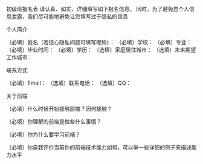 初级班报名表
请认真、如实、详细填写如下报名信息。 同时，为了避免您个人信息泄露，我们尽可能地避免让您填写过于隐私的信息

个人简介

（必填）姓名（若担心隐私问题可填写昵称）： （必填）学校： （必填）专业： （必填）毕业时间： （必填）学历： （选填）家庭居住城市： （选填）未来期望工作城市：

联系方式

（必填）Email： （选填）联系电话： （选填）QQ：

关于前端

（必填）什么时候开始接触前端？因何接触？

（必填）你理解的前端是做些什么事情？

（必填）你为什么要学习前端？

（必填）你自我评价当前你的前端技术能力如何，可以举一些详细的例子来描述能力水平
